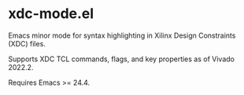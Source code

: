 # xdc-mode.el
Emacs minor mode for syntax highlighting in Xilinx Design Constraints (XDC) files.

Supports XDC TCL commands, flags, and key properties as of Vivado 2022.2.

Requires Emacs >= 24.4.
